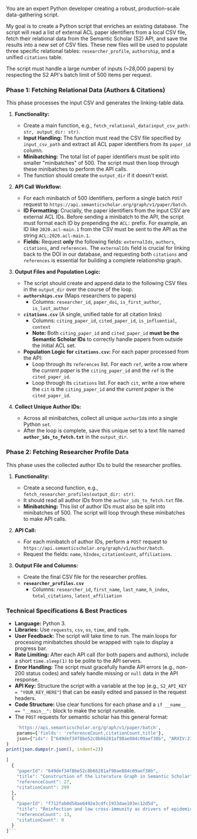 You are an expert Python developer creating a robust, production-scale data-gathering script.

My goal is to create a Python script that enriches an existing database. The script will read a list of external ACL paper identifiers from a local CSV file, fetch their relational data from the Semantic Scholar (S2) API, and save the results into a new set of CSV files. These new files will be used to populate three specific relational tables: `researcher_profile`, `authorship`, and a unified `citations` table.

The script must handle a large number of inputs (~28,000 papers) by respecting the S2 API's batch limit of 500 items per request.

### Phase 1: Fetching Relational Data (Authors & Citations)

This phase processes the input CSV and generates the linking-table data.

1.  **Functionality:**
    * Create a main function, e.g., `fetch_relational_data(input_csv_path: str, output_dir: str)`.
    * **Input Handling:** The function must read the CSV file specified by `input_csv_path` and extract all ACL paper identifiers from its `paper_id` column.
    * **Minibatching:** The total list of paper identifiers must be split into smaller "minibatches" of 500. The script must then loop through these minibatches to perform the API calls.
    * The function should create the `output_dir` if it doesn't exist.

2.  **API Call Workflow:**
    * For each minibatch of 500 identifiers, perform a single batch `POST` request to `https://api.semanticscholar.org/graph/v1/paper/batch`.
    * **ID Formatting:** Crucially, the paper identifiers from the input CSV are external ACL IDs. Before sending a minibatch to the API, the script must format each ID by prepending the `ACL:` prefix. For example, an ID like `2020.acl-main.1` from the CSV must be sent to the API as the string `ACL:2020.acl-main.1`.
    * **Fields:** Request **only** the following fields: `externalIds`, `authors`, `citations`, and `references`. The `externalIds` field is crucial for linking back to the DOI in our database, and requesting both `citations` and `references` is essential for building a complete relationship graph.

3.  **Output Files and Population Logic:**
    * The script should create and append data to the following CSV files in the `output_dir` over the course of the loop.
    * **`authorships.csv`** (Maps researchers to papers)
        * Columns: `researcher_id`, `paper_doi`, `is_first_author`, `is_last_author`
    * **`citations.csv`** (A single, unified table for all citation links)
        * Columns: `citing_paper_id`, `cited_paper_id`, `is_influential`, `context`
        * **Note:** Both `citing_paper_id` and `cited_paper_id` **must be the Semantic Scholar IDs** to correctly handle papers from outside the initial ACL set.
    * **Population Logic for `citations.csv`:** For each paper processed from the API:
        * Loop through its `references` list. For each `ref`, write a row where the *current paper* is the `citing_paper_id` and the `ref` is the `cited_paper_id`.
        * Loop through its `citations` list. For each `cit`, write a row where the `cit` is the `citing_paper_id` and the *current paper* is the `cited_paper_id`.

4.  **Collect Unique Author IDs:**
    * Across all minibatches, collect all unique `authorId`s into a single Python `set`.
    * After the loop is complete, save this unique set to a text file named **`author_ids_to_fetch.txt`** in the `output_dir`.

### Phase 2: Fetching Researcher Profile Data

This phase uses the collected author IDs to build the researcher profiles.

1.  **Functionality:**
    * Create a second function, e.g., `fetch_researcher_profiles(output_dir: str)`.
    * It should read all author IDs from the `author_ids_to_fetch.txt` file.
    * **Minibatching:** This list of author IDs must also be split into minibatches of 500. The script will loop through these minibatches to make API calls.

2.  **API Call:**
    * For each minibatch of author IDs, perform a `POST` request to `https://api.semanticscholar.org/graph/v1/author/batch`.
    * Request the fields: `name`, `hIndex`, `citationCount`, `affiliations`.

3.  **Output File and Columns:**
    * Create the final CSV file for the researcher profiles.
    * **`researcher_profiles.csv`**
        * Columns: `researcher_id`, `first_name`, `last_name`, `h_index`, `total_citations`, `latest_affiliation`

### Technical Specifications & Best Practices

* **Language:** Python 3.
* **Libraries:** Use `requests`, `csv`, `os`, `time`, and `tqdm`.
* **User Feedback:** The script will take time to run. The main loops for processing minibatches should be wrapped with `tqdm` to display a progress bar.
* **Rate Limiting:** After each API call (for both papers and authors), include a short `time.sleep(1)` to be polite to the API servers.
* **Error Handling:** The script must gracefully handle API errors (e.g., non-200 status codes) and safely handle missing or `null` data in the API response.
* **API Key:** Structure the script with a variable at the top (e.g., `S2_API_KEY = "YOUR_KEY_HERE"`) that can be easily edited and passed in the request headers.
* **Code Structure:** Use clear functions for each phase and a `if __name__ == "__main__":` block to make the script runnable.
* The `POST` requests for semantic scholar has this general format:
```r = requests.post(
    'https://api.semanticscholar.org/graph/v1/paper/batch',
    params={'fields': 'referenceCount,citationCount,title'},
    json={"ids": ["649def34f8be52c8b66281af98ae884c09aef38b", "ARXIV:2106.15928"]}
)
print(json.dumps(r.json(), indent=2))

[
  {
    "paperId": "649def34f8be52c8b66281af98ae884c09aef38b",
    "title": "Construction of the Literature Graph in Semantic Scholar",
    "referenceCount": 27,
    "citationCount": 299
  },
  {
    "paperId": "f712fab0d58ae6492e3cdfc1933dae103ec12d5d",
    "title": "Reinfection and low cross-immunity as drivers of epidemic resurgence under high seroprevalence: a model-based approach with application to Amazonas, Brazil",
    "referenceCount": 13,
    "citationCount": 0
  }
]```